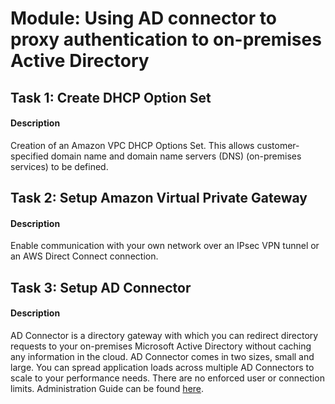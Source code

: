 
# Module: Using AD connector to proxy authentication to on-premises Active Directory
## Task 1: Create DHCP Option Set
#### Description
Creation of an Amazon VPC DHCP Options Set. This allows customer-specified domain name and domain name servers (DNS) (on-premises services) to be defined. 
## Task 2: Setup Amazon Virtual Private Gateway
#### Description
Enable communication with your own network over an IPsec VPN tunnel or an AWS Direct Connect connection.
## Task 3: Setup AD Connector
#### Description
AD Connector is a directory gateway with which you can redirect directory requests to your on-premises Microsoft Active Directory without caching any information in the cloud. AD Connector comes in two sizes, small and large. You can spread application loads across multiple AD Connectors to scale to your performance needs. There are no enforced user or connection limits. Administration Guide can be found [here](https://docs.aws.amazon.com/directoryservice/latest/admin-guide/directory_ad_connector.html). 